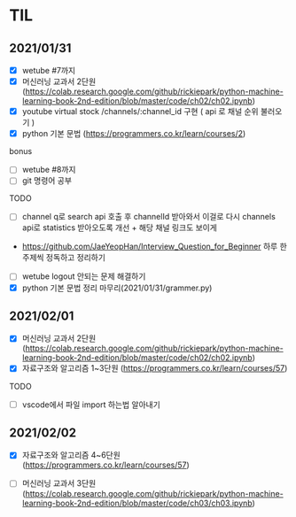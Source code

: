 # TIL

## 2021/01/31

- [x] wetube #7까지
- [x] 머신러닝 교과서 2단원 (https://colab.research.google.com/github/rickiepark/python-machine-learning-book-2nd-edition/blob/master/code/ch02/ch02.ipynb)
- [x] youtube virtual stock /channels/:channel_id 구현 ( api 로 채널 순위 불러오기 )
- [x] python 기본 문법 (https://programmers.co.kr/learn/courses/2)

bonus

- [ ] wetube #8까지
- [ ] git 명령어 공부

TODO

- [ ] channel q로 search api 호출 후 channelId 받아와서 이걸로 다시 channels api로 statistics 받아오도록 개선 + 해당 채널 링크도 보이게
- https://github.com/JaeYeopHan/Interview_Question_for_Beginner 하루 한 주제씩 정독하고 정리하기
- [ ] wetube logout 안되는 문제 해결하기
- [x] python 기본 문법 정리 마무리(2021/01/31/grammer.py)

## 2021/02/01

- [x] 머신러닝 교과서 2단원 (https://colab.research.google.com/github/rickiepark/python-machine-learning-book-2nd-edition/blob/master/code/ch02/ch02.ipynb)
- [x] 자료구조와 알고리즘 1~3단원 (https://programmers.co.kr/learn/courses/57)

TODO

- [ ] vscode에서 파일 import 하는법 알아내기

## 2021/02/02

- [x] 자료구조와 알고리즘 4~6단원 (https://programmers.co.kr/learn/courses/57)

- [ ] 머신러닝 교과서 3단원 (https://colab.research.google.com/github/rickiepark/python-machine-learning-book-2nd-edition/blob/master/code/ch03/ch03.ipynb)
